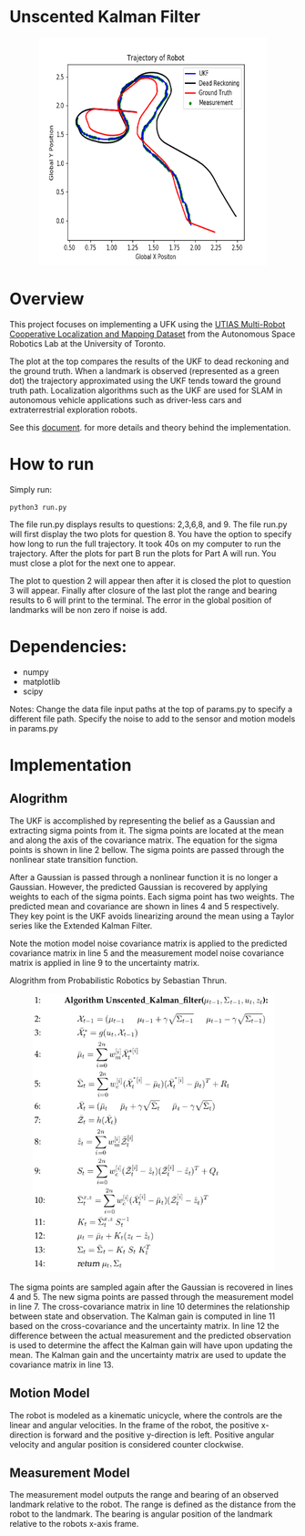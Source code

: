# Unscented Kalman Filter

<p align="center">
  <img src="/media/ukflm.jpg" width="400" height="400"/>
</p>

# Overview
This project focuses on implementing a UFK using the [UTIAS Multi-Robot Cooperative Localization and Mapping Dataset](http://asrl.utias.utoronto.ca/datasets/mrclam/) from the Autonomous Space Robotics Lab at the University of Toronto.

The plot at the top compares the results of the UKF to dead reckoning and the ground truth. When a landmark is observed (represented as a green dot) the trajectory approximated using the UKF tends toward the ground truth path. Localization algorithms such as the UKF are used for SLAM in autonomous vehicle applications such as driver-less cars and extraterrestrial exploration robots.

See this [document](https://github.com/bostoncleek/Unscented-Kalman-Filter/blob/master/doc/ukf.pdf). for more details and theory behind the implementation.

# How to run
Simply run:
```
python3 run.py
```

The file run.py displays results to questions: 2,3,6,8, and 9. The file run.py will first display the two plots for question 8. You have the option to specify how long to run the full trajectory. It took 40s on my computer to run the trajectory. After the plots for part B run the plots for Part A will run. You must close a plot for the next one to appear.

The plot to question 2 will appear then after it is closed
the plot to question 3 will appear. Finally after closure of the last plot
the range and bearing results to 6 will print to the terminal. The error in
the global position of landmarks will be non zero if noise is add.

# Dependencies:
- numpy
- matplotlib
- scipy

Notes:
Change the data file input paths at the top of params.py to
specify a different file path. Specify the noise to add to the sensor and motion models in params.py

# Implementation
## Alogrithm
The UKF is accomplished by representing the belief as a Gaussian and extracting sigma points from it. The sigma points are located at the mean and along the axis of the covariance matrix. The equation for the sigma points is shown in line 2 bellow. The sigma points are passed through the nonlinear state transition function.

After a Gaussian is passed through a nonlinear function it is no longer a Gaussian. However, the predicted Gaussian is recovered by applying weights to each of the sigma points.  Each sigma point has two weights. The predicted mean and covariance are shown in lines 4 and 5 respectively. They key point is the UKF avoids linearizing around the mean using a Taylor series like the Extended Kalman Filter.

Note the motion model noise covariance matrix is applied to the predicted covariance matrix in line 5 and the measurement model noise covariance matrix is applied in line 9 to the uncertainty matrix.

Alogrithm from Probabilistic Robotics by Sebastian Thrun.

<p align="center">
  <img src="/media/ukfalgo.jpg" width="425" height="490"/>
</p>

The sigma points are sampled again after the Gaussian is recovered in lines 4 and 5. The new sigma points are passed through the measurement model in line 7. The cross-covariance matrix in line 10 determines the relationship between state and observation. The Kalman gain is computed in line 11 based on the cross-covariance and the uncertainty matrix. In line 12 the difference between the actual measurement and the predicted observation is used to determine the affect the Kalman gain will have upon updating the mean. The Kalman gain and the uncertainty matrix are used to update the covariance matrix in line 13.

## Motion Model
The robot is modeled as a kinematic unicycle, where the controls are the linear and angular velocities. In the frame of the robot, the positive x-direction is forward and the positive y-direction is left. Positive angular velocity and angular position is considered counter clockwise.

## Measurement Model
The measurement model outputs the range and bearing of an observed landmark relative to the robot. The range is defined as the distance from the robot to the landmark. The bearing is angular position of the landmark relative to the robots x-axis frame.
